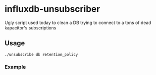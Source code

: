 # influxdb-unsubscriber

Ugly script used today to clean a DB trying to connect to a tons of dead kapacitor's subscriptions

## Usage
```./unsubscribe db retention_policy```

### Example
```./unsubscribe telegraf autogen
